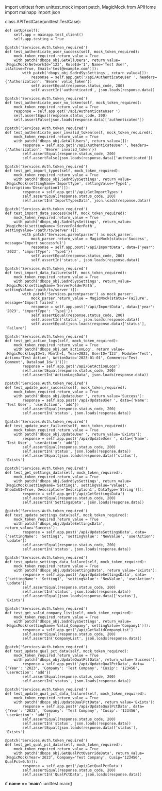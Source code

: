 import unittest
from unittest.mock import patch, MagicMock
from APIHome import mainapp
import json

class APITestCase(unittest.TestCase):

    def setUp(self):
        self.app = mainapp.test_client()
        self.app.testing = True

    @patch('Services.Auth.token_required')
    def test_authenticate_user_success(self, mock_token_required):
        mock_token_required.return_value = True
        with patch('dbops_obj.GetAllUsers', return_value=[MagicMock(NetworkId='123', RoleId='1', Name='Test User', isActive=True, Email='test@example.com')]):
            with patch('dbops_obj.SadrdSysSettings', return_value=[]):
                response = self.app.get('/api/AuthenticateUser ', headers={'Authorization': 'Bearer valid_token'})
                self.assertEqual(response.status_code, 200)
                self.assertIn('authenticated', json.loads(response.data))

    @patch('Services.Auth.token_required')
    def test_authenticate_user_no_token(self, mock_token_required):
        mock_token_required.return_value = True
        response = self.app.get('/api/AuthenticateUser ')
        self.assertEqual(response.status_code, 200)
        self.assertFalse(json.loads(response.data)['authenticated'])

    @patch('Services.Auth.token_required')
    def test_authenticate_user_invalid_token(self, mock_token_required):
        mock_token_required.return_value = True
        with patch('dbops_obj.GetAllUsers', return_value=[]):
            response = self.app.get('/api/AuthenticateUser ', headers={'Authorization': 'Bearer invalid_token'})
            self.assertEqual(response.status_code, 200)
            self.assertFalse(json.loads(response.data)['authenticated'])

    @patch('Services.Auth.token_required')
    def test_get_import_types(self, mock_token_required):
        mock_token_required.return_value = True
        with patch('dbops_obj.SadrdSysSettings', return_value=[MagicMock(settingName='ImportType', settingValue='Type1', Description='Description1')]):
            response = self.app.get('/api/GetImportTypes')
            self.assertEqual(response.status_code, 200)
            self.assertIn('ImportTypesData', json.loads(response.data))

    @patch('Services.Auth.token_required')
    def test_import_data_success(self, mock_token_required):
        mock_token_required.return_value = True
        with patch('dbops_obj.SadrdSysSettings', return_value=[MagicMock(settingName='ServerFolderPath', settingValue='/path/to/server')]):
            with patch('Services.parentparser') as mock_parser:
                mock_parser.return_value = MagicMock(status='Success', message='Import successful')
                response = self.app.post('/api/ImportData', data={'year': '2023', 'importType': 'Type1'})
                self.assertEqual(response.status_code, 200)
                self.assertIn('status', json.loads(response.data))

    @patch('Services.Auth.token_required')
    def test_import_data_failure(self, mock_token_required):
        mock_token_required.return_value = True
        with patch('dbops_obj.SadrdSysSettings', return_value=[MagicMock(settingName='ServerFolderPath', settingValue='/path/to/server')]):
            with patch('Services.parentparser') as mock_parser:
                mock_parser.return_value = MagicMock(status='Failure', message='Import failed')
                response = self.app.post('/api/ImportData', data={'year': '2023', 'importType': 'Type1'})
                self.assertEqual(response.status_code, 200)
                self.assertIn('status', json.loads(response.data))
                self.assertEqual(json.loads(response.data)['status'], 'Failure')

    @patch('Services.Auth.token_required')
    def test_get_action_logs(self, mock_token_required):
        mock_token_required.return_value = True
        with patch('dbops_obj.get_actionLog', return_value=[MagicMock(LogID=1, Month=1, Year=2023, UserID='123', Module='Test', Action='Test Action', ActionDate='2023-01-01', Comments='Test Comment', Dataload_Id='1')]):
            response = self.app.get('/api/GetActionLogs')
            self.assertEqual(response.status_code, 200)
            self.assertIn('ActionLogsData', json.loads(response.data))

    @patch('Services.Auth.token_required')
    def test_update_user_success(self, mock_token_required):
        mock_token_required.return_value = True
        with patch('dbops_obj.UpdateUser ', return_value='Success'):
            response = self.app.post('/api/UpdateUser ', data={'Name': 'Test User', 'userAction': 'add'})
            self.assertEqual(response.status_code, 200)
            self.assertIn('status', json.loads(response.data))

    @patch('Services.Auth.token_required')
    def test_update_user_failure(self, mock_token_required):
        mock_token_required.return_value = True
        with patch('dbops_obj.UpdateUser ', return_value='Exists'):
            response = self.app.post('/api/UpdateUser ', data={'Name': 'Test User', 'userAction': 'add'})
            self.assertEqual(response.status_code, 200)
            self.assertIn('status', json.loads(response.data))
            self.assertEqual(json.loads(response.data)['status'], 'Exists')

    @patch('Services.Auth.token_required')
    def test_get_settings_data(self, mock_token_required):
        mock_token_required.return_value = True
        with patch('dbops_obj.SadrdSysSettings', return_value=[MagicMock(settingName='Setting1', settingValue='Value1', ShowInUI=True, Description='Description1', DataType='String')]):
            response = self.app.get('/api/GetSettingsData')
            self.assertEqual(response.status_code, 200)
            self.assertIn('SettingsData', json.loads(response.data))

    @patch('Services.Auth.token_required')
    def test_update_settings_data(self, mock_token_required):
        mock_token_required.return_value = True
        with patch('dbops_obj.UpdateSettingsData', return_value='Success'):
            response = self.app.post('/api/UpdateSettingsData', data={'settingName': 'Setting1', 'settingValue': 'NewValue', 'userAction': 'update'})
            self.assertEqual(response.status_code, 200)
            self.assertIn('status', json.loads(response.data))

    @patch('Services.Auth.token_required')
    def test_update_settings_data_failure(self, mock_token_required):
        mock_token_required.return_value = True
        with patch('dbops_obj.UpdateSettingsData', return_value='Exists'):
            response = self.app.post('/api/UpdateSettingsData', data={'settingName': 'Setting1', 'settingValue': 'NewValue', 'userAction': 'update'})
            self.assertEqual(response.status_code, 200)
            self.assertIn('status', json.loads(response.data))
            self.assertEqual(json.loads(response.data)['status'], 'Exists')

    @patch('Services.Auth.token_required')
    def test_get_valid_company_list(self, mock_token_required):
        mock_token_required.return_value = True
        with patch('dbops_obj.SadrdSysSettings', return_value=[MagicMock(settingName='Valid_Company', settingValue='Company1')]):
            response = self.app.get('/api/GetValidCompanyList')
            self.assertEqual(response.status_code, 200)
            self.assertIn('CompanyList', json.loads(response.data))

    @patch('Services.Auth.token_required')
    def test_update_qual_pct_data(self, mock_token_required):
        mock_token_required.return_value = True
        with patch('dbops_obj.UpdateQualPctData', return_value='Success'):
            response = self.app.post('/api/UpdateQualPctData', data={'Year': '2023', 'Company': 'Test Company', 'Cusip': '123456', 'userAction': 'add'})
            self.assertEqual(response.status_code, 200)
            self.assertIn('status', json.loads(response.data))

    @patch('Services.Auth.token_required')
    def test_update_qual_pct_data_failure(self, mock_token_required):
        mock_token_required.return_value = True
        with patch('dbops_obj.UpdateQualPctData', return_value='Exists'):
            response = self.app.post('/api/UpdateQualPctData', data={'Year': '2023', 'Company': 'Test Company', 'Cusip': '123456', 'userAction': 'add'})
            self.assertEqual(response.status_code, 200)
            self.assertIn('status', json.loads(response.data))
            self.assertEqual(json.loads(response.data)['status'], 'Exists')

    @patch('Services.Auth.token_required')
    def test_get_qual_pct_data(self, mock_token_required):
        mock_token_required.return_value = True
        with patch('dbops_obj.GetQualPctOverrideData', return_value=[MagicMock(Year='2023', Company='Test Company', Cusip='123456', QualPct=0.5)]):
            response = self.app.get('/api/GetQualPctData')
            self.assertEqual(response.status_code, 200)
            self.assertIn('QualPctData', json.loads(response.data))

if __name__ == '__main__':
    unittest.main()